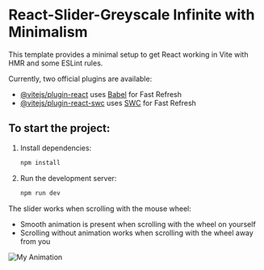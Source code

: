 # React-Slider-Greyscale Infinite with Minimalism

This template provides a minimal setup to get React working in Vite with HMR and some ESLint rules.

Currently, two official plugins are available:

- [@vitejs/plugin-react](https://github.com/vitejs/vite-plugin-react/blob/main/packages/plugin-react/README.md) uses [Babel](https://babeljs.io/) for Fast Refresh
- [@vitejs/plugin-react-swc](https://github.com/vitejs/vite-plugin-react-swc) uses [SWC](https://swc.rs/) for Fast Refresh

## To start the project:

1. Install dependencies:
   ```sh
   npm install

2. Run the development server:
    ```sh
   npm run dev

The slider works when scrolling with the mouse wheel:
- Smooth animation is present when scrolling with the wheel on yourself
- Scrolling without animation works when scrolling with the wheel away from you

![My Animation](./public/slider_demo1.gif)

